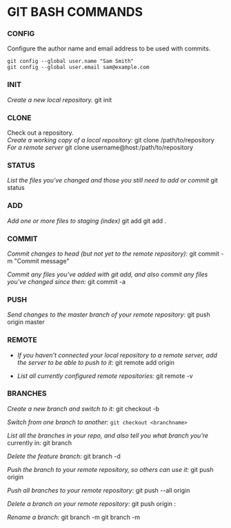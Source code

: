 # GIT BASH COMMANDS

### CONFIG
  Configure the author name and email address to be used with commits.

    git config --global user.name "Sam Smith"
    git config --global user.email sam@example.com

### INIT
  _Create a new local repository._
    git init

### CLONE
  Check out a repository.  
  *Create a working copy of a local repository:*
    git clone /path/to/repository
  *For a remote server*
    git clone username@host:/path/to/repository

### STATUS
  _List the files you've changed and those you still need to add or commit_
    git status

### ADD
  _Add one or more files to staging (index)_
    git add <filename>
    git add .

### COMMIT
  *Commit changes to head (but not yet to the remote repository):*
    git commit -m "Commit message"

  *Commit any files you've added with git add, and also commit any files you've changed since then:*
    git commit -a

### PUSH
  _Send changes to the master branch of your remote repository:_
    git push origin master

### REMOTE
  * _If you haven't connected your local repository to a remote server, add the server to be able to push to it:_
    git remote add origin <server>

  * _List all currently configured remote repositories:_
    git remote -v

### BRANCHES
  _Create a new branch and switch to it:_
    git checkout -b <branchname>

  _Switch from one branch to another:_
    `git checkout <branchname>`

  _List all the branches in your repo, and also tell you what branch you're_ currently in:
    git branch

  _Delete the feature branch:_
    git branch -d <branchname>

  _Push the branch to your remote repository, so others can use it:_
    git push origin <branchname>

  _Push all branches to your remote repository:_
    git push --all origin

  _Delete a branch on your remote repository:_
    git push origin :<branchname>

  _Rename a branch:_
    git branch -m <new branch name>
    git branch -m <old branch name> <new branch name>
